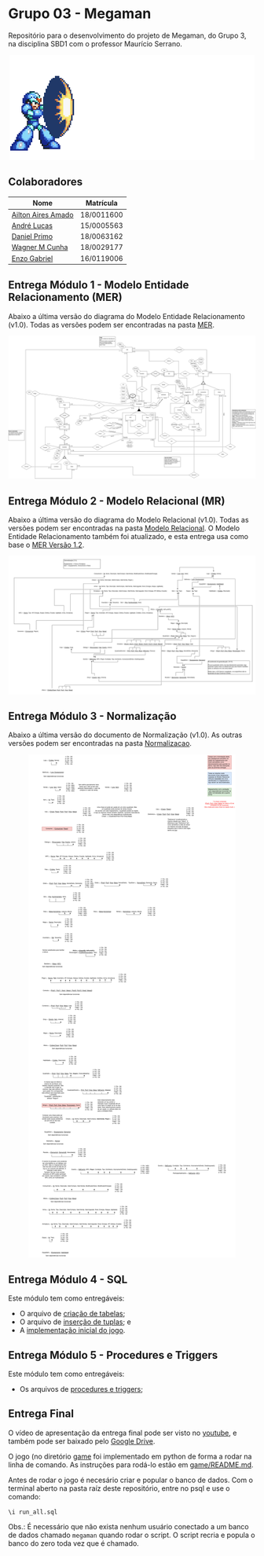 # Grupo 03 - Megaman


Repositório para o desenvolvimento do projeto de Megaman, do Grupo 3, na disciplina SBD1 com o professor Maurício Serrano.

<p align="center">
    <img src="Assets/mega%20man.gif">
</p>

## Colaboradores

| Nome | Matrícula |
|----|------------|
| [Ailton Aires Amado](https://github.com/ailtonaires) | 18/0011600 |
| [André Lucas](https://github.com/andrelucasf) | 15/0005563 |
| [Daniel Primo](https://github.com/danieldagerom) | 18/0063162 |
| [Wagner M Cunha](https://github.com/wagnermc506) | 18/0029177 |
| [Enzo Gabriel](https://github.com/enzoggqs) | 16/0119006 |

## Entrega Módulo 1 - Modelo Entidade Relacionamento (MER)

Abaixo a última versão do diagrama do Modelo Entidade Relacionamento (v1.0). Todas as versões podem ser encontradas na pasta [MER](./MER).

<p align="center">
    <img src="MER/MER_megaman_mud_v1.0.jpg">
</p>

## Entrega Módulo 2 - Modelo Relacional (MR)

Abaixo a última versão do diagrama do Modelo Relacional (v1.0). Todas as versões podem ser encontradas na pasta [Modelo Relacional](./Modelo_Relacional).
O Modelo Entidade Relacionamento também foi atualizado, e esta entrega usa como base o [MER Versão 1.2](./MER/MER_megaman_mud_v1.2.jpg).

<p align="center">
    <img src="Modelo_Relacional/Modelo_Relacional_v1.0.png">
</p>

## Entrega Módulo 3 - Normalização

Abaixo a última versão do documento de Normalização (v1.0). As outras versões podem ser encontradas na pasta [Normalizacao](./Normalizacao).

<p align="center">
    <img src="Normalizacao/normalizacao_v1.0.jpg">
</p>

## Entrega Módulo 4 - SQL

Este módulo tem como entregáveis:

- O arquivo de [criação de tabelas](SQL/TableCreation.sql);
- O arquivo de [inserção de tuplas](SQL/TuplasCreation.sql); e
- A [implementação inicial do jogo](game).

## Entrega Módulo 5 - Procedures e Triggers

Este módulo tem como entregáveis:

- Os arquivos de [procedures e triggers](https://github.com/SBD1/Grupo03-Megaman/tree/main/SP_e_Triggers);


## Entrega Final

O vídeo de apresentação da entrega final pode ser visto no [youtube](https://youtu.be/k_445DC_LFY), e também pode ser baixado pelo [Google Drive](https://drive.google.com/file/d/1wQDLgmeq7TBbMX5kDYUv8nVOB9_lp5ug/view?usp=sharing).

O jogo (no diretório [game](./game/) foi implementado em python de forma a rodar na linha de comando. As instruções para rodá-lo estão em [game/README.md](./game/README.md).

Antes de rodar o jogo é necesário criar e popular o banco de dados. Com o terminal aberto na pasta raíz deste repositório, entre no psql e use o comando:

```psql
\i run_all.sql
```

Obs.: É necessário que não exista nenhum usuário conectado a um banco de dados chamado `megaman` quando rodar o script. O script recria e popula o banco do zero toda vez que é chamado.
